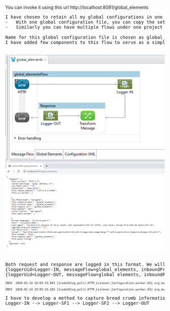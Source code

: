You can invoke it using this url http://localhost:8081/global_elements  <br>
<pre>
I have chosen to retain all my global configurations in one file for easy maintenance 
-	With one global configuration file, you can copy the settings to a new project without conflict 
-	Similarly you can have multiple flows under one project that share this global-settings

Name for this global configuration file is chosen as global_elements.xml
I have added few components to this flow to serve as a simple hello-world test. It accepts http-get request and responds with json output. Request and response are logged. 

</pre>
![message flow](./global_elements_flow.png)
![input output](./global_elements_flow_in_out.png)

<pre>

Both request and response are logged in this format. We will go through why I have chosen this template on a later day. 
{loggerUid=Logger-IN, messageFlow=global_elements, inboundProperties=#[message.inboundProperties], payload=#[payload] }	
{loggerUid=Logger-OUT, messageFlow=global_elements, inboundProperties=#[message.inboundProperties], outboundProperties=#[message.outboundProperties], payload=#[payload] }
</pre>

<pre style="font-size:9px">
INFO  2020-01-14 19:05:33,093 [[code2blog_poll].HTTP_Listener_Configuration.worker.01] org.mule.api.processor.LoggerMessageProcessor: {loggerUid=Logger-IN, messageFlow=global_elements, inboundProperties={sec-fetch-mode=navigate, http.request.uri=/global_elements, http.query.string=, sec-fetch-site=none, accept-language=en-US,en;q=0.9, http.query.params=ParameterMap{[]}, http.listener.path=/global_elements, sec-fetch-user=?1, http.remote.address=/127.0.0.1:52915, http.uri.params=ParameterMap{[]}, accept=text/html,application/xhtml+xml,application/xml;q=0.9,image/webp,image/apng,*/*;q=0.8,application/signed-exchange;v=b3;q=0.9, host=localhost:8081, upgrade-insecure-requests=1, connection=keep-alive, cache-control=max-age=0, http.version=HTTP/1.1, http.method=GET, accept-encoding=gzip, deflate, br, http.relative.path=/global_elements, http.scheme=http, http.request.path=/global_elements, user-agent=Mozilla/5.0 (Windows NT 10.0; Win64; x64) AppleWebKit/537.36 (KHTML, like Gecko) Chrome/79.0.3945.88 Safari/537.36}, payload=null }

INFO  2020-01-14 19:05:33,103 [[code2blog_poll].HTTP_Listener_Configuration.worker.01] org.mule.api.processor.LoggerMessageProcessor: {loggerUid=Logger-OUT, messageFlow=global_elements, inboundProperties={sec-fetch-mode=navigate, http.request.uri=/global_elements, http.query.string=, sec-fetch-site=none, accept-language=en-US,en;q=0.9, http.query.params=ParameterMap{[]}, http.listener.path=/global_elements, sec-fetch-user=?1, http.remote.address=/127.0.0.1:52915, http.uri.params=ParameterMap{[]}, accept=text/html,application/xhtml+xml,application/xml;q=0.9,image/webp,image/apng,*/*;q=0.8,application/signed-exchange;v=b3;q=0.9, host=localhost:8081, upgrade-insecure-requests=1, connection=keep-alive, cache-control=max-age=0, http.version=HTTP/1.1, http.method=GET, accept-encoding=gzip, deflate, br, http.relative.path=/global_elements, http.scheme=http, http.request.path=/global_elements, user-agent=Mozilla/5.0 (Windows NT 10.0; Win64; x64) AppleWebKit/537.36 (KHTML, like Gecko) Chrome/79.0.3945.88 Safari/537.36}, outboundProperties={}, payload=null } 
</pre>

<pre>
I have to develop a method to capture bread crumb information into logs when I find time. Here is the simple logic to accomplish it. Each time logger component is invoked, it invokes a function that append loggerUid in global-variable and prints the same to console resulting in bread-crumb that looks like …
Logger-IN --> Logger-SF1 --> Logger-SF2 --> Logger-OUT

</pre>
